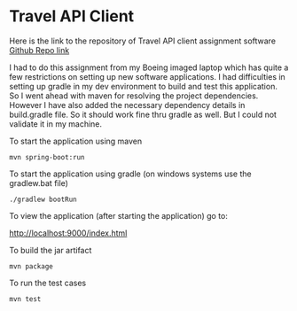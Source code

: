 Travel API Client
=================

Here is the link to the repository of Travel API client assignment software
[Github Repo link](https://github.com/logeshk30/original-case)

I had to do this assignment from my Boeing imaged laptop which has quite a few restrictions on setting up new software 
applications. I had difficulties in setting up gradle in my dev environment to build and test this application. So I 
went ahead with maven for resolving the project dependencies. However I have also added the necessary dependency details
in build.gradle file. So it should work fine thru gradle as well. But I could not validate it in my machine.

To start the application using maven

`mvn spring-boot:run`

To start the application using gradle (on windows systems use the gradlew.bat file)

`./gradlew bootRun`

To view the application (after starting the application) go to:

[http://localhost:9000/index.html](http://localhost:9000/index.html)

To build the jar artifact

`mvn package`

To run the test cases

`mvn test`
